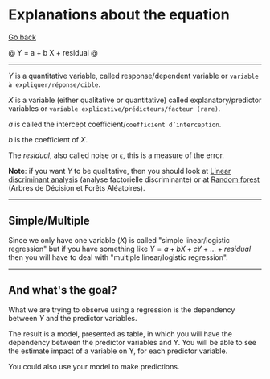 # Explanations about the equation

[Go back](..)

@
Y = a + b X + residual
@

<hr class="sl">

$Y$ is a quantitative variable, called
response/dependent variable or
``variable à expliquer/réponse/cible``.

$X$ is a variable (either qualitative or
quantitative) called explanatory/predictor variables
or ``variable explicative/prédicteurs/facteur (rare)``.

$a$ is called the intercept 
coefficient/`coefficient d’interception`.

$b$ is the coefficient of $X$.

The $residual$, also called noise or $\epsilon$, this is a measure
of the error.

**Note**: if you want $Y$ to be qualitative, then
you should look at 
[Linear discriminant analysis](https://en.wikipedia.org/wiki/Linear_discriminant_analysis)
(analyse factorielle discriminante)
or at [Random forest](https://en.wikipedia.org/wiki/Random_forest)
(Arbres de Décision et Forêts Aléatoires).

<hr class="sr">

## Simple/Multiple

Since
we only have one variable ($X$) is called "simple
linear/logistic regression" but if you have something
like $Y = a + b X + c Y + ... + residual$ then
you will have to deal with "multiple linear/logistic regression".

<hr class="sl">

## And what's the goal?

What we are trying to observe using a regression is
the dependency between $Y$ and the predictor variables.

The result is a model, presented as table,
in which you will have
the dependency between the predictor variables and Y. You will
be able to see the estimate impact of a variable on Y,
for each predictor variable.

You could also use your model to make
predictions.